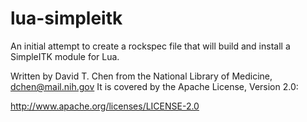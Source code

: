 # lua-simpleitk

An initial attempt to create a rockspec file that will build and install a SimpleITK module for Lua.

Written by David T. Chen from the National Library of Medicine, dchen@mail.nih.gov It is covered by the Apache License, Version 2.0:

http://www.apache.org/licenses/LICENSE-2.0

